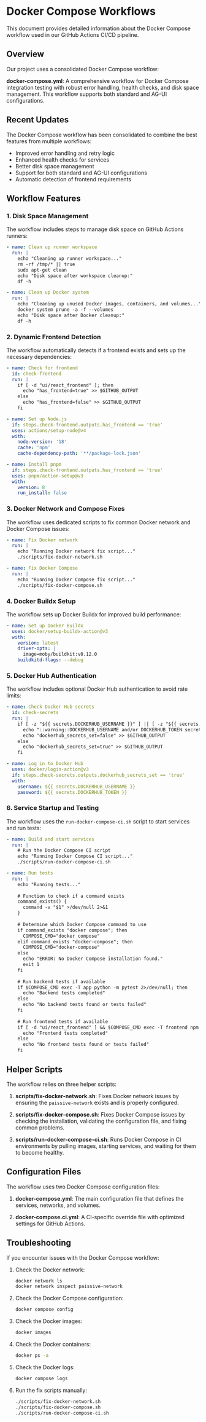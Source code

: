 # Docker Compose Workflows

This document provides detailed information about the Docker Compose workflow used in our GitHub Actions CI/CD pipeline.

## Overview

Our project uses a consolidated Docker Compose workflow:

**docker-compose.yml**: A comprehensive workflow for Docker Compose integration testing with robust error handling, health checks, and disk space management. This workflow supports both standard and AG-UI configurations.

## Recent Updates

The Docker Compose workflow has been consolidated to combine the best features from multiple workflows:

- Improved error handling and retry logic
- Enhanced health checks for services
- Better disk space management
- Support for both standard and AG-UI configurations
- Automatic detection of frontend requirements

## Workflow Features

### 1. Disk Space Management

The workflow includes steps to manage disk space on GitHub Actions runners:

```yaml
- name: Clean up runner workspace
  run: |
    echo "Cleaning up runner workspace..."
    rm -rf /tmp/* || true
    sudo apt-get clean
    echo "Disk space after workspace cleanup:"
    df -h

- name: Clean up Docker system
  run: |
    echo "Cleaning up unused Docker images, containers, and volumes..."
    docker system prune -a -f --volumes
    echo "Disk space after Docker cleanup:"
    df -h
```

### 2. Dynamic Frontend Detection

The workflow automatically detects if a frontend exists and sets up the necessary dependencies:

```yaml
- name: Check for frontend
  id: check-frontend
  run: |
    if [ -d "ui/react_frontend" ]; then
      echo "has_frontend=true" >> $GITHUB_OUTPUT
    else
      echo "has_frontend=false" >> $GITHUB_OUTPUT
    fi

- name: Set up Node.js
  if: steps.check-frontend.outputs.has_frontend == 'true'
  uses: actions/setup-node@v4
  with:
    node-version: '18'
    cache: 'npm'
    cache-dependency-path: '**/package-lock.json'

- name: Install pnpm
  if: steps.check-frontend.outputs.has_frontend == 'true'
  uses: pnpm/action-setup@v3
  with:
    version: 8
    run_install: false
```

### 3. Docker Network and Compose Fixes

The workflow uses dedicated scripts to fix common Docker network and Docker Compose issues:

```yaml
- name: Fix Docker network
  run: |
    echo "Running Docker network fix script..."
    ./scripts/fix-docker-network.sh

- name: Fix Docker Compose
  run: |
    echo "Running Docker Compose fix script..."
    ./scripts/fix-docker-compose.sh
```

### 4. Docker Buildx Setup

The workflow sets up Docker Buildx for improved build performance:

```yaml
- name: Set up Docker Buildx
  uses: docker/setup-buildx-action@v3
  with:
    version: latest
    driver-opts: |
      image=moby/buildkit:v0.12.0
    buildkitd-flags: --debug
```

### 5. Docker Hub Authentication

The workflow includes optional Docker Hub authentication to avoid rate limits:

```yaml
- name: Check Docker Hub secrets
  id: check-secrets
  run: |
    if [ -z "${{ secrets.DOCKERHUB_USERNAME }}" ] || [ -z "${{ secrets.DOCKERHUB_TOKEN }}" ]; then
      echo "::warning::DOCKERHUB_USERNAME and/or DOCKERHUB_TOKEN secrets are not set. Docker Hub login will be skipped, which may lead to rate limiting."
      echo "dockerhub_secrets_set=false" >> $GITHUB_OUTPUT
    else
      echo "dockerhub_secrets_set=true" >> $GITHUB_OUTPUT
    fi

- name: Log in to Docker Hub
  uses: docker/login-action@v3
  if: steps.check-secrets.outputs.dockerhub_secrets_set == 'true'
  with:
    username: ${{ secrets.DOCKERHUB_USERNAME }}
    password: ${{ secrets.DOCKERHUB_TOKEN }}
```

### 6. Service Startup and Testing

The workflow uses the `run-docker-compose-ci.sh` script to start services and run tests:

```yaml
- name: Build and start services
  run: |
    # Run the Docker Compose CI script
    echo "Running Docker Compose CI script..."
    ./scripts/run-docker-compose-ci.sh

- name: Run tests
  run: |
    echo "Running tests..."
    
    # Function to check if a command exists
    command_exists() {
      command -v "$1" >/dev/null 2>&1
    }
    
    # Determine which Docker Compose command to use
    if command_exists "docker compose"; then
      COMPOSE_CMD="docker compose"
    elif command_exists "docker-compose"; then
      COMPOSE_CMD="docker-compose"
    else
      echo "ERROR: No Docker Compose installation found."
      exit 1
    fi
    
    # Run backend tests if available
    if $COMPOSE_CMD exec -T app python -m pytest 2>/dev/null; then
      echo "Backend tests completed"
    else
      echo "No backend tests found or tests failed"
    fi
    
    # Run frontend tests if available
    if [ -d "ui/react_frontend" ] && $COMPOSE_CMD exec -T frontend npm test 2>/dev/null; then
      echo "Frontend tests completed"
    else
      echo "No frontend tests found or tests failed"
    fi
```

## Helper Scripts

The workflow relies on three helper scripts:

1. **scripts/fix-docker-network.sh**: Fixes Docker network issues by ensuring the `paissive-network` exists and is properly configured.

2. **scripts/fix-docker-compose.sh**: Fixes Docker Compose issues by checking the installation, validating the configuration file, and fixing common problems.

3. **scripts/run-docker-compose-ci.sh**: Runs Docker Compose in CI environments by pulling images, starting services, and waiting for them to become healthy.

## Configuration Files

The workflow uses two Docker Compose configuration files:

1. **docker-compose.yml**: The main configuration file that defines the services, networks, and volumes.

2. **docker-compose.ci.yml**: A CI-specific override file with optimized settings for GitHub Actions.

## Troubleshooting

If you encounter issues with the Docker Compose workflow:

1. Check the Docker network:
   ```bash
   docker network ls
   docker network inspect paissive-network
   ```

2. Check the Docker Compose configuration:
   ```bash
   docker compose config
   ```

3. Check the Docker images:
   ```bash
   docker images
   ```

4. Check the Docker containers:
   ```bash
   docker ps -a
   ```

5. Check the Docker logs:
   ```bash
   docker compose logs
   ```

6. Run the fix scripts manually:
   ```bash
   ./scripts/fix-docker-network.sh
   ./scripts/fix-docker-compose.sh
   ./scripts/run-docker-compose-ci.sh
   ```
